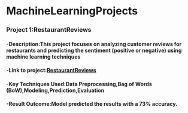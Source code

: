 # MachineLearningProjects
### Project 1:RestaurantReviews

#### **-Description**:This project focuses on analyzing customer reviews for restaurants and predicting the sentiment (positive or negative) using machine learning techniques

#### **-Link to project**:[RestaurantReviews](https://github.com/PRANAVKUMAR183/RestaurantReviews)

#### **-Key Techniques Used**:Data Preprocessing,Bag of Words (BoW),Modeling,Prediction,Evaluation
  
#### **-Result Outcome**:Model predicted the results with a 73% accuracy.

